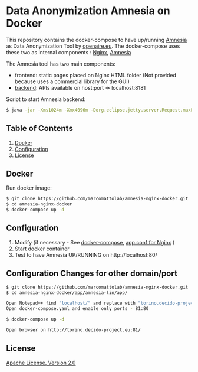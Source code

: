 ﻿# Data Anonymization Amnesia on Docker
This repository contains the docker-compose to have up/running [Amnesia](https://amnesia.openaire.eu/) as Data Anonymization Tool by [openaire.eu](https://www.openaire.eu/).
The docker-compose uses these two as internal components : [Nginx](https://www.nginx.com/), [Amnesia](https://amnesia.openaire.eu/download.html)


The Amnesia tool has two main components:
- frontend: static pages placed on Nginx HTML folder (Not provided because uses a commercial library for the GUI)
- [backend](https://github.com/dTsitsigkos/Amnesia): APIs available on host:port => localhost:8181


Script to start Amnesia backend:
```bash
$ java -jar -Xms1024m -Xmx4096m -Dorg.eclipse.jetty.server.Request.maxFormKeys=1000000 -Dorg.eclipse.jetty.server.Request.maxFormContentSize=1000000 /amnesia-lin/amnesiaBackEnd-1.0-SNAPSHOT.jar --server.port=8181 --trace
```


## Table of Contents

1. [Docker](#docker)
1. [Configuration](#configuration)
1. [License](#license)


## Docker

Run docker image:

```bash
$ git clone https://github.com/marcomattolab/amnesia-nginx-docker.git
$ cd amnesia-nginx-docker
$ docker-compose up -d

```

## Configuration

1. Modify (if necessary - See [docker-compose](https://github.com/marcomattolab/amnesia-nginx-docker/blob/main/docker-compose.yaml), [app.conf for Nginx](https://github.com/marcomattolab/amnesia-nginx-docker/blob/main/nginx/conf.d/app.conf) )
2. Start docker container
3. Test to have Amnesia UP/RUNNING on http://localhost:80/


## Configuration Changes for other domain/port
```bash
$ git clone https://github.com/marcomattolab/amnesia-nginx-docker.git
$ cd amnesia-nginx-docker/app/amnesia-lin/app/

Open Notepad++ find "localhost/" and replace with "torino.decido-project.eu:81/" for all istances.
Open docker-compose.yaml and enable only ports - 81:80 

$ docker-compose up -d

Open browser on http://torino.decido-project.eu:81/
```


## License

[Apache License, Version 2.0](LICENSE.md)
